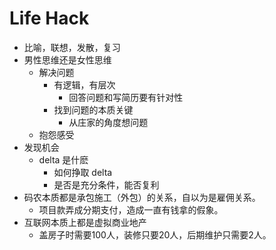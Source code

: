 # Life Hack

+ 比喻，联想，发散，复习
+ 男性思维还是女性思维
    * 解决问题
        - 有逻辑，有层次
            + 回答问题和写简历要有针对性
        - 找到问题的本质关键
            + 从庄家的角度想问题
    * 抱怨感受
+ 发现机会
    * delta 是什麽
        - 如何挣取 delta
        - 是否是充分条件，能否复利
+ 码农本质都是承包施工（外包）的关系，自以为是雇佣关系。
    * 项目款弄成分期支付，造成一直有钱拿的假象。
+ 互联网本质上都是虚拟商业地产
    * 盖房子时需要100人，装修只要20人，后期维护只需要2人。
